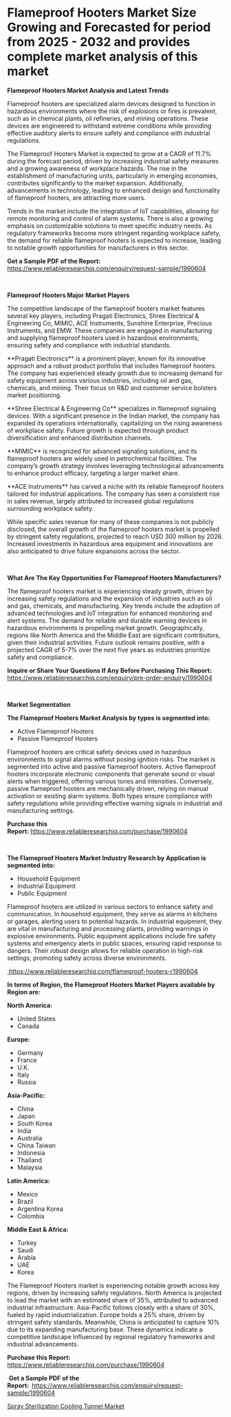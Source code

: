 <p><h1>Flameproof Hooters Market Size Growing and Forecasted for period from 2025 - 2032 and provides complete market analysis of this market</h1></p><p><strong>Flameproof Hooters Market Analysis and Latest Trends</strong></p>
<p><p>Flameproof hooters are specialized alarm devices designed to function in hazardous environments where the risk of explosions or fires is prevalent, such as in chemical plants, oil refineries, and mining operations. These devices are engineered to withstand extreme conditions while providing effective auditory alerts to ensure safety and compliance with industrial regulations.</p><p>The Flameproof Hooters Market is expected to grow at a CAGR of 11.7% during the forecast period, driven by increasing industrial safety measures and a growing awareness of workplace hazards. The rise in the establishment of manufacturing units, particularly in emerging economies, contributes significantly to the market expansion. Additionally, advancements in technology, leading to enhanced design and functionality of flameproof hooters, are attracting more users.</p><p>Trends in the market include the integration of IoT capabilities, allowing for remote monitoring and control of alarm systems. There is also a growing emphasis on customizable solutions to meet specific industry needs. As regulatory frameworks become more stringent regarding workplace safety, the demand for reliable flameproof hooters is expected to increase, leading to notable growth opportunities for manufacturers in this sector.</p></p>
<p><strong>Get a Sample PDF of the Report:&nbsp;</strong> <a href="https://www.reliableresearchiq.com/enquiry/request-sample/1990604?utm_campaign=2313&utm_medium=2&utm_source=Github&utm_content=ia&utm_term=02032025&utm_id=flameproof-hooters">https://www.reliableresearchiq.com/enquiry/request-sample/1990604</a></p>
<p>&nbsp;</p>
<p><strong>Flameproof Hooters Major Market Players</strong></p>
<p><p>The competitive landscape of the flameproof hooters market features several key players, including Pragati Electronics, Shree Electrical & Engineering Co, MIMIC, ACE Instruments, Sunshine Enterprise, Precious Instruments, and EMW. These companies are engaged in manufacturing and supplying flameproof hooters used in hazardous environments, ensuring safety and compliance with industrial standards.</p><p>**Pragati Electronics** is a prominent player, known for its innovative approach and a robust product portfolio that includes flameproof hooters. The company has experienced steady growth due to increasing demand for safety equipment across various industries, including oil and gas, chemicals, and mining. Their focus on R&D and customer service bolsters market positioning.</p><p>**Shree Electrical & Engineering Co** specializes in flameproof signaling devices. With a significant presence in the Indian market, the company has expanded its operations internationally, capitalizing on the rising awareness of workplace safety. Future growth is expected through product diversification and enhanced distribution channels.</p><p>**MIMIC** is recognized for advanced signaling solutions, and its flameproof hooters are widely used in petrochemical facilities. The company’s growth strategy involves leveraging technological advancements to enhance product efficacy, targeting a larger market share.</p><p>**ACE Instruments** has carved a niche with its reliable flameproof hooters tailored for industrial applications. The company has seen a consistent rise in sales revenue, largely attributed to increased global regulations surrounding workplace safety.</p><p>While specific sales revenue for many of these companies is not publicly disclosed, the overall growth of the flameproof hooters market is propelled by stringent safety regulations, projected to reach USD 300 million by 2026. Increased investments in hazardous area equipment and innovations are also anticipated to drive future expansions across the sector.</p></p>
<p>&nbsp;</p>
<p><strong>What Are The Key Opportunities For Flameproof Hooters Manufacturers?</strong></p>
<p><p>The flameproof hooters market is experiencing steady growth, driven by increasing safety regulations and the expansion of industries such as oil and gas, chemicals, and manufacturing. Key trends include the adoption of advanced technologies and IoT integration for enhanced monitoring and alert systems. The demand for reliable and durable warning devices in hazardous environments is propelling market growth. Geographically, regions like North America and the Middle East are significant contributors, given their industrial activities. Future outlook remains positive, with a projected CAGR of 5-7% over the next five years as industries prioritize safety and compliance.</p></p>
<p><strong>Inquire or Share Your Questions If Any Before Purchasing This Report:</strong> <a href="https://www.reliableresearchiq.com/enquiry/pre-order-enquiry/1990604?utm_campaign=2313&utm_medium=2&utm_source=Github&utm_content=ia&utm_term=02032025&utm_id=flameproof-hooters">https://www.reliableresearchiq.com/enquiry/pre-order-enquiry/1990604</a></p>
<p>&nbsp;</p>
<p><strong>Market Segmentation</strong></p>
<p><strong>The Flameproof Hooters Market Analysis by types is segmented into:</strong></p>
<p><ul><li>Active Flameproof Hooters</li><li>Passive Flameproof Hooters</li></ul></p>
<p><p>Flameproof hooters are critical safety devices used in hazardous environments to signal alarms without posing ignition risks. The market is segmented into active and passive flameproof hooters. Active flameproof hooters incorporate electronic components that generate sound or visual alerts when triggered, offering various tones and intensities. Conversely, passive flameproof hooters are mechanically driven, relying on manual activation or existing alarm systems. Both types ensure compliance with safety regulations while providing effective warning signals in industrial and manufacturing settings.</p></p>
<p><strong>Purchase this Report:&nbsp;</strong><a href="https://www.reliableresearchiq.com/purchase/1990604?utm_campaign=2313&utm_medium=2&utm_source=Github&utm_content=ia&utm_term=02032025&utm_id=flameproof-hooters">https://www.reliableresearchiq.com/purchase/1990604</a></p>
<p>&nbsp;</p>
<p><strong>The Flameproof Hooters Market Industry Research by Application is segmented into:</strong></p>
<p><ul><li>Household Equipment</li><li>Industrial Equipment</li><li>Public Equipment</li></ul></p>
<p><p>Flameproof hooters are utilized in various sectors to enhance safety and communication. In household equipment, they serve as alarms in kitchens or garages, alerting users to potential hazards. In industrial equipment, they are vital in manufacturing and processing plants, providing warnings in explosive environments. Public equipment applications include fire safety systems and emergency alerts in public spaces, ensuring rapid response to dangers. Their robust design allows for reliable operation in high-risk settings, promoting safety across diverse environments.</p></p>
<p><a href="https://www.reliableresearchiq.com/flameproof-hooters-r1990604?utm_campaign=2313&utm_medium=2&utm_source=Github&utm_content=ia&utm_term=02032025&utm_id=flameproof-hooters">&nbsp;https://www.reliableresearchiq.com/flameproof-hooters-r1990604</a></p>
<p><strong>In terms of Region, the Flameproof Hooters Market Players available by Region are:</strong></p>
<p>
    <p> <strong> North America: </strong>
        <ul>
            <li>United States</li>
            <li>Canada</li>
        </ul>
        </p> 
    <p> <strong> Europe: </strong>
        <ul>
            <li>Germany</li>
            <li>France</li>
            <li>U.K.</li>
            <li>Italy</li>
            <li>Russia</li>
        </ul>
        </p> 
    <p> <strong> Asia-Pacific: </strong>
        <ul>
            <li>China</li>
            <li>Japan</li>
            <li>South Korea</li>
            <li>India</li>
            <li>Australia</li>
            <li>China Taiwan</li>
            <li>Indonesia</li>
            <li>Thailand</li>
            <li>Malaysia</li>
        </ul>
        </p> 
    <p> <strong> Latin America: </strong>
        <ul>
            <li>Mexico</li>
            <li>Brazil</li>
            <li>Argentina Korea</li>
            <li>Colombia</li>
        </ul>
        </p> 
    <p> <strong> Middle East & Africa: </strong>
        <ul>
            <li>Turkey</li>
            <li>Saudi</li>
            <li>Arabia</li>
            <li>UAE</li>
            <li>Korea</li>
        </ul>
    </p>
    </p>
<p><p>The Flameproof Hooters market is experiencing notable growth across key regions, driven by increasing safety regulations. North America is projected to lead the market with an estimated share of 35%, attributed to advanced industrial infrastructure. Asia-Pacific follows closely with a share of 30%, fueled by rapid industrialization. Europe holds a 25% share, driven by stringent safety standards. Meanwhile, China is anticipated to capture 10% due to its expanding manufacturing base. These dynamics indicate a competitive landscape influenced by regional regulatory frameworks and industrial advancements.</p></p>
<p><strong>Purchase this Report: </strong><a href="https://www.reliableresearchiq.com/purchase/1990604?utm_campaign=2313&utm_medium=2&utm_source=Github&utm_content=ia&utm_term=02032025&utm_id=flameproof-hooters">https://www.reliableresearchiq.com/purchase/1990604</a></p>
<p>&nbsp;<strong>Get a Sample PDF of the Report:&nbsp;&nbsp;</strong><a href="https://www.reliableresearchiq.com/enquiry/request-sample/1990604?utm_campaign=2313&utm_medium=2&utm_source=Github&utm_content=ia&utm_term=02032025&utm_id=flameproof-hooters">https://www.reliableresearchiq.com/enquiry/request-sample/1990604</a></p>
<p><strong></strong></p>
<p><p><a href="https://github.com/yazminwollma30/Market-Research-Report-List-1/blob/main/spray-sterilization-cooling-tunnel-market.md?utm_campaign=2313&utm_medium=2&utm_source=Github&utm_content=ia&utm_term=02032025&utm_id=flameproof-hooters">Spray Sterilization Cooling Tunnel Market</a></p></p>